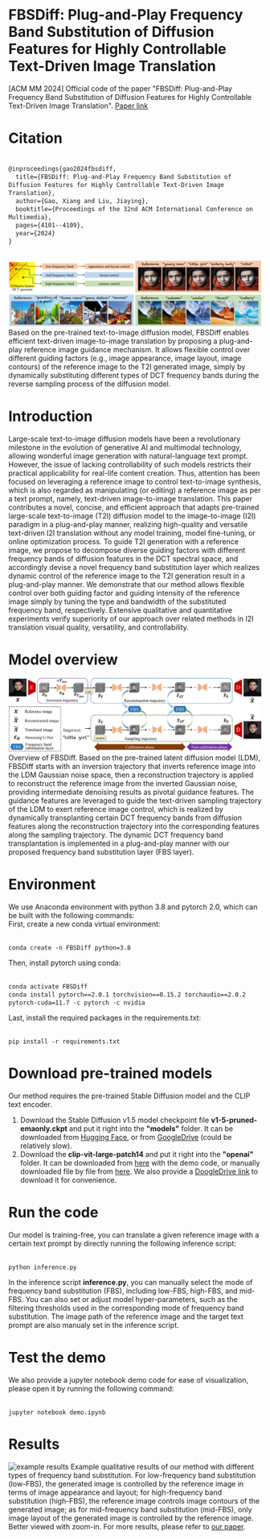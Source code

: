 # FBSDiff: Plug-and-Play Frequency Band Substitution of Diffusion Features for Highly Controllable Text-Driven Image Translation
[ACM MM 2024] Official code of the paper "FBSDiff: Plug-and-Play Frequency Band Substitution of Diffusion Features for Highly Controllable Text-Driven Image Translation". [Paper link](https://arxiv.org/abs/2408.00998)

# Citation #
<pre>
<code>
@inproceedings{gao2024fbsdiff,
  title={FBSDiff: Plug-and-Play Frequency Band Substitution of Diffusion Features for Highly Controllable Text-Driven Image Translation},
  author={Gao, Xiang and Liu, Jiaying},
  booktitle={Proceedings of the 32nd ACM International Conference on Multimedia},
  pages={4101--4109},
  year={2024}
}
</code>
</pre>

![](imgs/teaser.jpg "teaser")
Based on the pre-trained text-to-image diffusion model, FBSDiff enables efficient text-driven image-to-image translation by proposing a plug-and-play reference image guidance mechanism. It allows flexible control over different guiding factors (e.g., image appearance, image layout, image contours) of the reference image to the T2I generated image, simply by dynamically substituting different types of DCT frequency bands during the reverse sampling process of the diffusion model.


# Introduction
Large-scale text-to-image diffusion models have been a revolutionary milestone in the evolution of generative AI and multimodal technology, allowing wonderful image generation with natural-language text prompt. However, the issue of lacking controllability of such models restricts their practical applicability for real-life content creation. Thus, attention has been focused on leveraging a reference image to control text-to-image synthesis, which is also regarded as manipulating (or editing) a reference image as per a text prompt, namely, text-driven image-to-image translation. This paper contributes a novel, concise, and efficient approach that adapts pre-trained large-scale text-to-image (T2I) diffusion model to the image-to-image (I2I) paradigm in a plug-and-play manner, realizing high-quality and versatile text-driven I2I translation without any model training, model fine-tuning, or online optimization process. To guide T2I generation with a reference image, we propose to decompose diverse guiding factors with different frequency bands of diffusion features in the DCT spectral space, and accordingly devise a novel frequency band substitution layer which realizes dynamic control of the reference image to the T2I generation result in a plug-and-play manner. We demonstrate that our method allows flexible control over both guiding factor and guiding intensity of the reference image simply by tuning the type and bandwidth of the substituted frequency band, respectively. Extensive qualitative and quantitative experiments verify superiority of our approach over related methods in I2I translation visual quality, versatility, and controllability. 

# Model overview
![](imgs/method_overview.jpg "method_overview")
Overview of FBSDiff. Based on the pre-trained latent diffusion model (LDM), FBSDiff starts with an inversion trajectory that inverts reference image into the LDM Gaussian noise space, then a reconstruction trajectory is applied to reconstruct the reference image from the inverted Gaussian noise, providing intermediate denoising results as pivotal guidance features. The guidance features are leveraged to guide the text-driven sampling trajectory of the LDM to exert reference image control, which is realized by dynamically transplanting certain DCT frequency bands from diffusion features along the reconstruction trajectory into the corresponding features along the sampling trajectory. The dynamic DCT frequency band transplantation is implemented in a plug-and-play manner with our proposed frequency band substitution layer (FBS layer).

# Environment
We use Anaconda environment with python 3.8 and pytorch 2.0, which can be built with the following commands: <br />
First, create a new conda virtual environment: <br>
<pre><code>
conda create -n FBSDiff python=3.8
</code></pre>
Then, install pytorch using conda: <br>
<pre><code>
conda activate FBSDiff
conda install pytorch==2.0.1 torchvision==0.15.2 torchaudio==2.0.2 pytorch-cuda=11.7 -c pytorch -c nvidia
</code></pre>
Last, install the required packages in the requirements.txt:
<pre><code>
pip install -r requirements.txt
</code></pre>

# Download pre-trained models
Our method requires the pre-trained Stable Diffusion model and the CLIP text encoder. <br />
1. Download the Stable Diffusion v1.5 model checkpoint file **v1-5-pruned-emaonly.ckpt** and put it right into the **"models"** folder. It can be downloaded from [Hugging Face](https://huggingface.co/stable-diffusion-v1-5/stable-diffusion-v1-5/tree/main), or from [GoogleDrive](https://drive.google.com/file/d/1qv_imy7tyjyuq0BSo53KBvfFGEpDe-GA/view?usp=sharing) (could be relatively slow). <br />
2. Download the **clip-vit-large-patch14** and put it right into the **"openai"** folder. It can be downloaded from [here](https://huggingface.co/openai/clip-vit-large-patch14) with the demo code, or manually downloaded file by file from [here](https://huggingface.co/openai/clip-vit-large-patch14/tree/main). We also provide a [DoogleDrive link](https://drive.google.com/file/d/1lgM9uL9CY_LS7eHU77pG5LhVpt99KnpQ/view?usp=sharing) to download it for convenience.


# Run the code
Our model is training-free, you can translate a given reference image with a certain text prompt by directly running the following inference script:
<pre><code>
python inference.py
</code></pre>
In the inference script **inference.py**, you can manually select the mode of frequency band substitution (FBS), including low-FBS, high-FBS, and mid-FBS. You can also set or adjust model hyper-parameters, such as the filtering thresholds used in the corresponding mode of frequency band substitution. The image path of the reference image and the target text prompt are also manualy set in the inference script.

# Test the demo
We also provide a jupyter notebook demo code for ease of visualization, please open it by running the following command:
<pre><code>
jupyter notebook demo.ipynb
</code></pre>

# Results
![](imgs/results.jpg "example results")
Example qualitative results of our method with different types of frequency band substitution. For low-frequency band substitution (low-FBS), the generated image is controlled by the reference image in terms of image appearance and layout; for high-frequency band substitution (high-FBS), the reference image controls image contours of the generated image; as for mid-frequency band substitution (mid-FBS), only image layout of the generated image is controlled by the reference image. Better viewed with zoom-in. For more results, please refer to [our paper](https://arxiv.org/abs/2408.00998).
